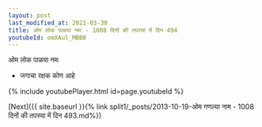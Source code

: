 ```yaml
---
layout: post
last_modified_at: 2021-03-30
title: ओम लोक पाळया नमः - 1008 दिनों की तपस्या में दिन 494
youtubeId: omXAul_MBB8
---
```

 
 
 ओम लोक पाळया नमः  
 
 -  जगाचा रक्षक कोण आहे 
 
  
 
  
 
 
 
 
 
 


{% include youtubePlayer.html id=page.youtubeId %}
 
[Next]({{ site.baseurl }}{% link  split1/_posts/2013-10-19-ओम गणल्या नाम  - 1008 दिनों की तपस्या में दिन 493.md%})
 
